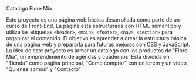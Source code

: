 Catalogo Flore Mia

Este proyecto es una página web básica desarrollada como parte de un curso de Front-End.
La página está estructurada con HTML semántico y utiliza las etiquetas `<header>`,
`<main>`, `<footer>`,  `<nav>`, `<section>` para organizar el contenido. El objetivo es aprender a crear la estructura básica de una página web y prepararla para futuras mejoras con CSS y
JavaScript.
La idea de este proyecto es armar un catalogo con los productos de "Flore Mia", un emprendimiento de agendas y cuadernos.
Esta dividida en "Tienda" como página principal, "Como comprar" con un lorem y un video, "Quienes 
somos" y "Contacto"  
